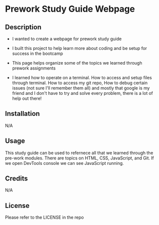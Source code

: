  # Prework Study Guide Webpage

## Description

- I wanted to create a webpage for prework study guide

- I built this project to help learn more about coding and be setup for success in the bootcamp

- This page helps organize some of the topics we learned through prework assignments

- I learned how to operate on a terminal. How to access and setup files through terminal. How to access my git repo, How to debug certain issues (not sure I'll remember them all) and mostly that google is my friend and I don't have to try and solve every problem, there is a lot of help out there!

## Installation

N/A

## Usage

This study guide can be used to refernece all that we learned through the pre-work modules. There are topics on HTML, CSS, JavaScript, and Git. If we open DevTools console we can see JavaScript running.


## Credits

N/A

## License

Please refer to the LICENSE in the repo